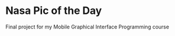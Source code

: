 # Nasa Pic of the Day
<p>
  Final project for my Mobile Graphical Interface Programming course
</p>
